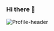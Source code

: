 ### Hi there 👋

<!--
**Jovan-png/Jovan-png** is a ✨ _special_ ✨ repository because its `README.md` (this file) appears on your GitHub profile.

Here are some ideas to get you started:

- 🔭 I’m currently working on ...
- 🌱 I’m currently learning ...
- 👯 I’m looking to collaborate on ...
- 🤔 I’m looking for help with ...
- 💬 Ask me about ...
- 📫 How to reach me: ...
- 😄 Pronouns: ...
- ⚡ Fun fact: ...
-->
![Profile-header](https://user-images.githubusercontent.com/88255194/141226706-ea00f5a2-69fd-4000-8d4f-73250dcb8ed0.jpg)
